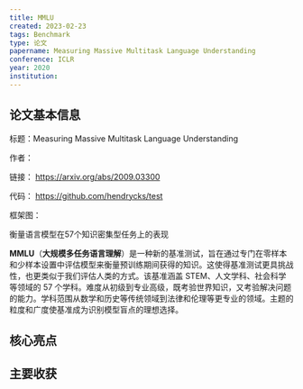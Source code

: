```yaml
---
title: MMLU
created: 2023-02-23
tags: Benchmark
type: 论文
papername: Measuring Massive Multitask Language Understanding
conference: ICLR
year: 2020
institution: 
---
```


## 论文基本信息

标题：Measuring Massive Multitask Language Understanding

作者：

链接： https://arxiv.org/abs/2009.03300

代码： https://github.com/hendrycks/test

框架图：

衡量语言模型在57个知识密集型任务上的表现

**MMLU**（**大规模多任务语言理解**）是一种新的基准测试，旨在通过专门在零样本和少样本设置中评估模型来衡量预训练期间获得的知识。这使得基准测试更具挑战性，也更类似于我们评估人类的方式。该基准涵盖 STEM、人文学科、社会科学等领域的 57 个学科。难度从初级到专业高级，既考验世界知识，又考验解决问题的能力。学科范围从数学和历史等传统领域到法律和伦理等更专业的领域。主题的粒度和广度使基准成为识别模型盲点的理想选择。

## 核心亮点

## 主要收获

